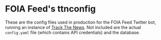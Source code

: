 # FOIA Feed's ttnconfig

These are the config files used in production for the FOIA Feed Twitter bot, running an instance of [Track The News](https://github.com/freedomofpress/trackthenews). Not included are the actual `config.yaml` file (which contains API credentials) and the database.

